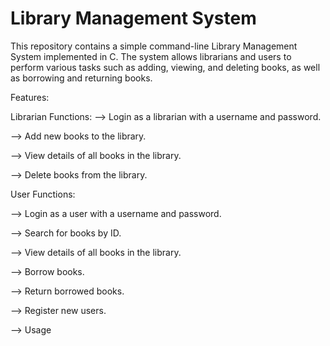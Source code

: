 # Library Management System

This repository contains a simple command-line Library Management System implemented in C. The system allows librarians and users to perform various tasks such as adding, viewing, and deleting books, as well as borrowing and returning books.


Features:

Librarian Functions:
--> Login as a librarian with a username and password.

--> Add new books to the library.

--> View details of all books in the library.

--> Delete books from the library.


User Functions:

--> Login as a user with a username and password.

--> Search for books by ID.

--> View details of all books in the library.

--> Borrow books.

--> Return borrowed books.

--> Register new users.

--> Usage
